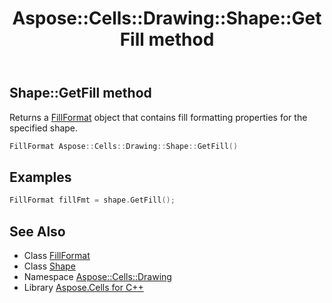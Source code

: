 ﻿---
title: Aspose::Cells::Drawing::Shape::GetFill method
linktitle: GetFill
second_title: Aspose.Cells for C++ API Reference
description: 'Aspose::Cells::Drawing::Shape::GetFill method. Returns a FillFormat object that contains fill formatting properties for the specified shape in C++.'
type: docs
weight: 2000
url: /cpp/aspose.cells.drawing/shape/getfill/
---
## Shape::GetFill method


Returns a [FillFormat](../../fillformat/) object that contains fill formatting properties for the specified shape.

```cpp
FillFormat Aspose::Cells::Drawing::Shape::GetFill()
```


## Examples


```cpp
FillFormat fillFmt = shape.GetFill();
```

## See Also

* Class [FillFormat](../../fillformat/)
* Class [Shape](../)
* Namespace [Aspose::Cells::Drawing](../../)
* Library [Aspose.Cells for C++](../../../)
